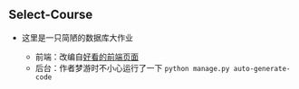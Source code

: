 ## Select-Course

* 这里是一只简陋的数据库大作业

  * 前端：改编自[好看的前端页面](https://startbootstrap.com/template-overviews/sb-admin-2/) 
  * 后台：作者梦游时不小心运行了一下 `python manage.py auto-generate-code` 
